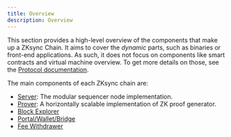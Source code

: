 ```yaml
---
title: Overview
description: Overview
---
```


This section provides a high-level overview of the components that make up a ZKsync Chain.
It aims to cover the _dynamic_ parts, such as binaries or front-end applications. As such, it does not focus on components like smart contracts
and virtual machine overview. To get more details on those, see the [Protocol documentation](/zksync-protocol).

The main components of each ZKsync chain are:

- [Server](/zk-stack/components/server): The modular sequencer node implementation.
- [Prover](/zk-stack/components/prover): A horizontally scalable implementation of ZK proof generator.
- [Block Explorer](/zk-stack/components/block-explorer)
- [Portal/Wallet/Bridge](/zk-stack/components/portal-wallet-bridge)
- [Fee Withdrawer](/zk-stack/components/fee-withdrawer)
